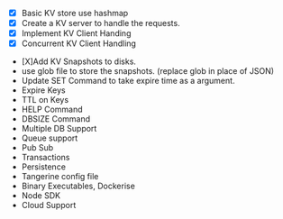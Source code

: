 - [X] Basic KV store use hashmap 
- [X] Create a KV server to handle the requests.
- [X] Implement KV Client Handing
- [X] Concurrent KV Client Handling
- [X]Add KV Snapshots to disks.
- use glob file to store the snapshots.   (replace glob in place of JSON)
- Update SET Command to take expire time as a argument.
- Expire Keys
- TTL on Keys
- HELP Command
- DBSIZE Command
- Multiple DB Support
- Queue support
- Pub Sub
- Transactions
- Persistence
- Tangerine config file
- Binary Executables, Dockerise 
- Node SDK
- Cloud Support